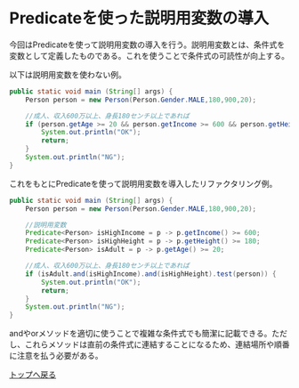 # Predicateを使った説明用変数の導入

今回はPredicateを使って説明用変数の導入を行う。説明用変数とは、条件式を変数として定義したものである。これを使うことで条件式の可読性が向上する。

以下は説明用変数を使わない例。
```java
public static void main (String[] args) {
    Person person = new Person(Person.Gender.MALE,180,900,20);

    //成人、収入600万以上、身長180センチ以上であれば
    if (person.getAge >= 20 && person.getIncome >= 600 && person.getHeight > 180) {
        System.out.println("OK");
        return;
    }
    System.out.println("NG");
}
```
これをもとにPredicateを使って説明用変数を導入したリファクタリング例。

```java
public static void main (String[] args) {
    Person person = new Person(Person.Gender.MALE,180,900,20);

    //説明用変数
    Predicate<Person> isHighIncome = p -> p.getIncome() >= 600;
    Predicate<Person> isHighHeight = p -> p.getHeight() >= 180;
    Predicate<Person> isAdult = p -> p.getAge() >= 20;

    //成人、収入600万以上、身長180センチ以上であれば
    if (isAdult.and(isHighIncome).and(isHighHeight).test(person)) {
        System.out.println("OK");
        return;
    }
    System.out.println("NG");
}
```

andやorメソッドを適切に使うことで複雑な条件式でも簡潔に記載できる。ただし、これらメソッドは直前の条件式に連結することになるため、連結場所や順番に注意を払う必要がある。

[トップへ戻る](../../../../../../../README.md)